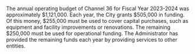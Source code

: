 The annual operating budget of Channel 36 for Fiscal Year 2023-2024 was
approximately $1,121,000. Each year, the City grants $505,000 in funding. Of this
money, $255,000 must be used to cover capital purchases, such as equipment and
facility improvements or renovations. The remaining $250,000 must be used for
operational funding. The Administrator has provided the remaining funds each year by
providing services to other entities.
